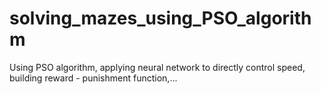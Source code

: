 # solving_mazes_using_PSO_algorithm
Using PSO algorithm, applying neural network to directly control speed, building reward - punishment function,...
